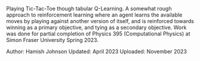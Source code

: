 Playing Tic-Tac-Toe though tabular Q-Learning. A somewhat rough approach to reinforcement learning where an agent learns the available moves by playing against
another version of itself, and is reinforced towards winning as a primary objective, and tying as a secondary objective. Work was done for partial completion of 
Physics 395 (Computational Physics) at Simon Fraser University Spring 2023.

Author: Hamish Johnson
Updated: April 2023
Uploaded: November 2023
